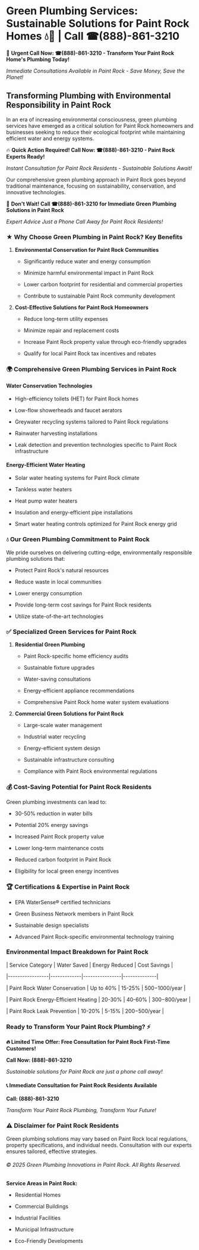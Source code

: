 # Green Plumbing Services: Sustainable Solutions for Paint Rock Homes 💧🌿 | Call ☎(888)-861-3210

🚨 **Urgent Call Now: ☎(888)-861-3210 - Transform Your Paint Rock Home's Plumbing Today!**
*Immediate Consultations Available in Paint Rock - Save Money, Save the Planet!*

## Transforming Plumbing with Environmental Responsibility in Paint Rock

In an era of increasing environmental consciousness, green plumbing services have emerged as a critical solution for Paint Rock homeowners and businesses seeking to reduce their ecological footprint while maintaining efficient water and energy systems. 

🔥 **Quick Action Required! Call Now: ☎(888)-861-3210 - Paint Rock Experts Ready!**
*Instant Consultation for Paint Rock Residents - Sustainable Solutions Await!*

Our comprehensive green plumbing approach in Paint Rock goes beyond traditional maintenance, focusing on sustainability, conservation, and innovative technologies.

🚨 **Don't Wait! Call ☎(888)-861-3210 for Immediate Green Plumbing Solutions in Paint Rock**
*Expert Advice Just a Phone Call Away for Paint Rock Residents!*

### ★ Why Choose Green Plumbing in Paint Rock? Key Benefits

1. **Environmental Conservation for Paint Rock Communities** 
   - Significantly reduce water and energy consumption
   - Minimize harmful environmental impact in Paint Rock
   - Lower carbon footprint for residential and commercial properties
   - Contribute to sustainable Paint Rock community development

2. **Cost-Effective Solutions for Paint Rock Homeowners** 
   - Reduce long-term utility expenses
   - Minimize repair and replacement costs
   - Increase Paint Rock property value through eco-friendly upgrades
   - Qualify for local Paint Rock tax incentives and rebates

### 🌍 Comprehensive Green Plumbing Services in Paint Rock

#### Water Conservation Technologies
- High-efficiency toilets (HET) for Paint Rock homes
- Low-flow showerheads and faucet aerators
- Greywater recycling systems tailored to Paint Rock regulations
- Rainwater harvesting installations
- Leak detection and prevention technologies specific to Paint Rock infrastructure

#### Energy-Efficient Water Heating
- Solar water heating systems for Paint Rock climate
- Tankless water heaters
- Heat pump water heaters
- Insulation and energy-efficient pipe installations
- Smart water heating controls optimized for Paint Rock energy grid

### 💧 Our Green Plumbing Commitment to Paint Rock

We pride ourselves on delivering cutting-edge, environmentally responsible plumbing solutions that:
- Protect Paint Rock's natural resources
- Reduce waste in local communities
- Lower energy consumption
- Provide long-term cost savings for Paint Rock residents
- Utilize state-of-the-art technologies

### ✅ Specialized Green Services for Paint Rock

1. **Residential Green Plumbing**
   - Paint Rock-specific home efficiency audits
   - Sustainable fixture upgrades
   - Water-saving consultations
   - Energy-efficient appliance recommendations
   - Comprehensive Paint Rock home water system evaluations

2. **Commercial Green Solutions for Paint Rock**
   - Large-scale water management
   - Industrial water recycling
   - Energy-efficient system design
   - Sustainable infrastructure consulting
   - Compliance with Paint Rock environmental regulations

### 💰 Cost-Saving Potential for Paint Rock Residents

Green plumbing investments can lead to:
- 30-50% reduction in water bills
- Potential 20% energy savings
- Increased Paint Rock property value
- Lower long-term maintenance costs
- Reduced carbon footprint in Paint Rock
- Eligibility for local green energy incentives

### 🏆 Certifications & Expertise in Paint Rock

- EPA WaterSense® certified technicians
- Green Business Network members in Paint Rock
- Sustainable design specialists
- Advanced Paint Rock-specific environmental technology training

### Environmental Impact Breakdown for Paint Rock

| Service Category | Water Saved | Energy Reduced | Cost Savings |
|-----------------|-------------|----------------|--------------|
| Paint Rock Water Conservation | Up to 40% | 15-25% | $500-$1000/year |
| Paint Rock Energy-Efficient Heating | 20-30% | 40-60% | $300-$800/year |
| Paint Rock Leak Prevention | 10-20% | 5-15% | $200-$500/year |

### Ready to Transform Your Paint Rock Plumbing? ⚡

**🔥 Limited Time Offer: Free Consultation for Paint Rock First-Time Customers!**

**Call Now: (888)-861-3210**
*Sustainable solutions for Paint Rock are just a phone call away!*

#### 📞 Immediate Consultation for Paint Rock Residents Available

**Call: (888)-861-3210**
*Transform Your Paint Rock Plumbing, Transform Your Future!*

### ⚠️ Disclaimer for Paint Rock Residents

Green plumbing solutions may vary based on Paint Rock local regulations, property specifications, and individual needs. Consultation with our experts ensures tailored, effective strategies.

###### © 2025 Green Plumbing Innovations in Paint Rock. All Rights Reserved.

**Service Areas in Paint Rock:** 
- Residential Homes
- Commercial Buildings
- Industrial Facilities
- Municipal Infrastructure
- Eco-Friendly Developments